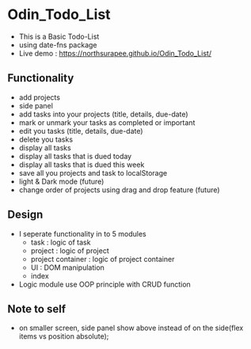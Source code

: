 # Odin_Todo_List
- This is a Basic Todo-List
- using date-fns package
- Live demo : https://northsurapee.github.io/Odin_Todo_List/

## Functionality
- add projects 
- side panel
- add tasks into your projects (title, details, due-date)
- mark or unmark your tasks as completed or important
- edit you tasks (title, details, due-date)
- delete you tasks
- display all tasks
- display all tasks that is dued today 
- display all tasks that is dued this week 
- save all you projects and task to localStorage
- light & Dark mode (future)
- change order of projects using drag and drop feature (future)

## Design
- I seperate functionality in to 5 modules
    - task : logic of task
    - project : logic of project
    - project container : logic of project container
    - UI : DOM manipulation
    - index
- Logic module use OOP principle with CRUD function

## Note to self
- on smaller screen, side panel show above instead of on the side(flex items vs position absolute);
